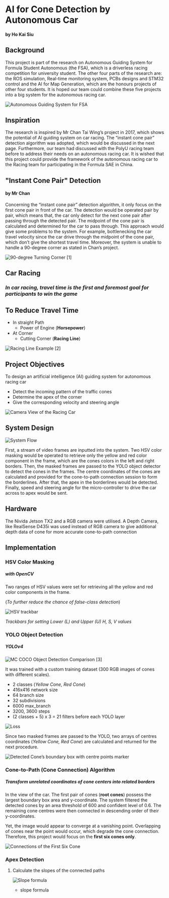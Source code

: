 # AI for Cone Detection by Autonomous Car
#### by Ho Kai Siu

## Background
This project is part of the research on Autonomous Guiding System for Formula Student Autonomous (the FSA), which is a driverless racing competition for university student. The other four parts of the research are: the ROS simulation, Real-time monitoring system, PCBs designs and STM32 control and the AI for Map Generation, which are the honours projects of other four students. It is hoped our team could combine these five projects into a big system for the autonomous racing car.

![Autonomous Guiding System for FSA](/Pic/BG.png)

## Inspiration
The research is inspired by Mr Chan Tai Wing’s project in 2017, which shows the potential of AI guiding system on car racing. The “instant cone pair” detection algorithm was adopted, which would be discussed in the next page. Furthermore, our team had discussed with the PolyU racing team before to address their needs on an autonomous racing car. It is wished that this project could provide the framework of the autonomous racing car to the Racing team for participating in the Formula SAE in China.

## "Instant Cone Pair" Detection
#### by Mr Chan
Concerning the “instant cone pair” detection algorithm, it only focus on the first cone pair in front of the car. The detection would be operated pair by pair, which means that, the car only detect for the next cone pair after passing through the detected pair. The midpoint of the cone pair is calculated and determined for the car to pass through. This approach would give some problems to the system. For example, bottlenecking the car travel velocity since the car drive through the midpoint of the cone pair, which don’t give the shortest travel time. Moreover, the system is unable to handle a 90-degree corner as stated in Chan’s project.

![90-degree Turning Corner [1]](/Pic/90corner.png)

## Car Racing
### *In car racing, travel time is the first and foremost goal for participants to win the game*

## To Reduce Travel Time
* In straight Path
  * Power of Engine (**Horsepower**)
* At Corner
  * Cutting Corner (**Racing Line**)

![Racing Line Example [2]](/Pic/RacingLine.png)

## Project Objectives
To design an artificial intelligence (AI) guiding system for autonomous racing car
* Detect the incoming pattern of the traffic cones
* Determine the apex of the corner
* Give the corresponding velocity and steering angle

![Camera View of the Racing Car](/Pic/cameraview.png)

## System Design
![System Flow](/Pic/systemdesign.png)

First, a stream of video frames are inputted into the system. Two HSV color masking would be operated to retrieve only the yellow and red color component in the frame, which are the cones colors in the left and right borders. Then, the masked frames are passed to the YOLO object detector to detect the cones in the frames. The centre coordinates of the cones are calculated and provided for the cone-to-path connection session to form the borderlines. After that, the apex in the borderlines would be detected. Finally, speed and steering angle for the micro-controller to drive the car across to apex would be sent.

## Hardware
The Nivida Jetson TX2 and a RGB camera were utilised. A Depth Camera, like RealSense D435i was used instead of RGB camera to give additional depth data of cone for more accurate cone-to-path connection

## Implementation
### HSV Color Masking
##### *with OpenCV*
Two ranges of HSV values were set for retrieving all the yellow and red color components in the frame. 

(*To further reduce the chance of false-class detection*)

![HSV trackbar](/Pic/hsvtrackbar.png)

*Trackbars for setting Lower (L) and Upper (U) H, S, V values*

### YOLO Object Detection
##### *YOLOv4*
![MC COCO Object Detection Comparison [3]](/Pic/yolov4.png)

It was trained with a custom training dataset (300 RGB images of cones with different scales). 
* 2 classes (*Yellow Cone, Red Cone*)
* 416x416 network size
* 64 branch size
* 32 subdivisions
* 6000 max_branch
* 3200, 3600 steps
* (2 classes + 5) x 3 = 21 filters before each YOLO layer

![Loss](/Pic/loss.jpeg)

Since two masked frames are passed to the YOLO, two arrays of centres coordinates (*Yellow Cone, Red Cone*) are calculated and returned for the next procedure.

![Detected Cone’s boundary box with centre points marker](/Pic/detectedcenter.png)

### Cone-to-Path (Cone Connection) Algorithm
##### *Transform unrelated coordinates of cone centers into related borders*
In the view of the car. The first pair of cones (**root cones**) possess the largest boundary box area and y-coordinate. The system filtered the detected cones by an area threshold of 600 and confident level of 0.6. The remaining cone centres were then connected in descending order of their y-coordinates.

Yet, the image would appear to converge at a vanishing point. Overlapping of cones near the point would occur, which degrade the cone connection. Therefore, this project would focus on the **first six cones only**.

![Connections of the First Six Cone](/Pic/connect6.png)

### Apex Detection
1. Calculate the slopes of the connected paths
   
   ![Slope formula](/Pic/slopef.png)
   * slope formula

